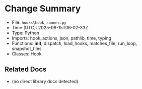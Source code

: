 # Change Summary
- File: `hooks\hook_runner.py`
- Time (UTC): 2025-09-15T06-02-33Z
- Type: Python
- Imports: hook_actions, json, pathlib, time, typing
- Functions: __init__, dispatch, load_hooks, matches_file, run_loop, snapshot_files
- Classes: Hook

## Related Docs
- (no direct library docs detected)
